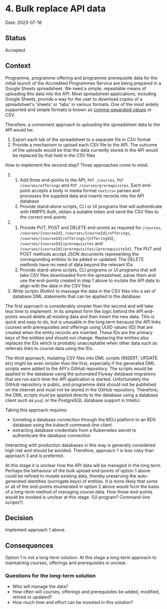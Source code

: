 # 4. Bulk replace API data

Date: 2023-07-18

## Status

Accepted

## Context

Programme, programme offering and programme prerequisite data for the initial launch of the Accredited Programmes
Service are being prepared in a Google Sheets spreadsheet. We need a simple, repeatable means of uploading this data
into the API. Most spreadsheet applications, including Google Sheets, provide a way for the user to download
copies of a spreadsheet's 'sheets' or 'tabs' in various formats. One of the most widely supported and simple formats
is known as [comma-separated values](https://en.wikipedia.org/wiki/Comma-separated_values) or CSV.

Therefore, a convenient approach to uploading the spreadsheet data to the API would be:

1. Export each tab of the spreadsheet to a separate file in CSV format
2. Provide a mechanism to upload each CSV file to the API. The outcome of the uploads would be that the data currently
   stored in the API would be replaced by that held in the CSV files

How to implement the second step? Three approaches come to mind.

1.
    1. Add three end-points to the API, `PUT /courses`, `PUT /courses/offerings` and `PUT /courses/prerequisites`. Each
       end-point accepts a body in media format `text/csv` parses and processes the supplied data and inserts records
       into the API database
    2. Provide stand-alone scripts, CLI or UI programs that will authenticate with HMPPS Auth, obtain a suitable token
       and send the CSV files to the correct end-points
2.
    1. Provide PUT, POST and DELETE end-points as required
       for `/courses`, `/courses/{courseId}`, `/courses/{courseId}/offerings`,
       `/courses/{courseId}/offerings/{offeringId}`, `/courses/{courseId}/prerequisites` and
       `/courses/{courseId}/prerequisites/{prerequisiteId}`. The PUT and POST methods accept JSON documents
       representing the corresponding entities to be added or updated. The DELETE methods have no need of data beyond
       the relevant IDs
    2. Provide stand-alone scripts, CLI programs or UI programs that will take CSV files downloaded from the
       spreadsheet, parse them and use the end-points created in step 1 above to mutate the API data to align with the
       data in the CSV files
3. Write scripts (Kotlin) to massage the data in the CSV files into a set of database DML statements that can be applied
   to the database

The first approach is considerably simpler than the second and will take less time to implement. In its simplest form
the logic behind the API end-points would delete all existing data and then insert the new data. This is quick and easy
to do, but is unusable in the long term because the API links courses with prerequisites and offerings using UUID
values (ID) that are created when the entity records are inserted. These IDs are the primary keys of the entities and
should not change. Replacing the entities also replaces the IDs which is probably unacceptable when other data such as
referrals links to course data using the IDs.

The third approach, mutating CSV files into DML scripts (INSERT, UPDATE etc) might be even simpler than the first,
especially if the generated DML scripts were added to the API's GitHub repository. The scripts would be applied to the
database using the automated Flyway database migrations that are run each time the API application is started.
Unfortunately the GitHub repository is public, and programme data should not be published on the internet and must not
be stored in the GitHub repository.
Therefore, the DML scripts must be applied directly to the database using a database client such as `psql` or
the PostgreSQL database support in IntelliJ.

Taking this approach requires:

* tunneling a database connection through the MOJ platform to an RDS database using the kubectl command-line client
* extracting database credentials from a Kubernetes secret to authenticate the database connection

Interacting with production databases in this way is generally considered high risk and should be avoided. Therefore,
approach 1 is less risky than approach 3 and is preferred.

At this stage it is unclear how the API data will be managed in the long term. Perhaps the behaviour of the bulk upload
end-points of option 1 above could be refined to mutate existing data, thereby preserving the auto-generated
identities (surrogate keys) of entities. It is more likely that some or all of the end-points enumerated in option 2
above would form the basis of a long-term method of managing course data. How those end-points would be invoked
is unclear at this stage. (UI program? Command-line scripts?)

## Decision

Implement approach 1 above.

## Consequences

Option 1 is not a long-term solution. At this stage a long-term approach to maintaining courses, offerings and
prerequisites is unclear.

### Questions for the long-term solution

* Who will manage the data?
* How often will courses, offerings and prerequisites be added, modified, retired or updated?
* How much time and effort can be invested in this solution?

